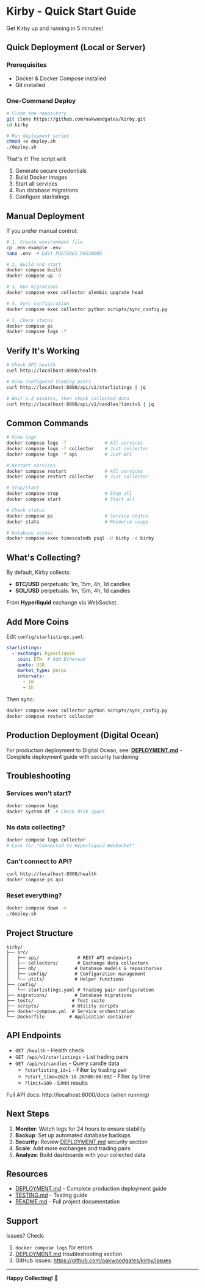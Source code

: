 # Kirby - Quick Start Guide

Get Kirby up and running in 5 minutes!

## Quick Deployment (Local or Server)

### Prerequisites
- Docker & Docker Compose installed
- Git installed

### One-Command Deploy

```bash
# Clone the repository
git clone https://github.com/oakwoodgates/kirby.git
cd kirby

# Run deployment script
chmod +x deploy.sh
./deploy.sh
```

That's it! The script will:
1. Generate secure credentials
2. Build Docker images
3. Start all services
4. Run database migrations
5. Configure starlistings

## Manual Deployment

If you prefer manual control:

```bash
# 1. Create environment file
cp .env.example .env
nano .env  # Edit POSTGRES_PASSWORD

# 2. Build and start
docker compose build
docker compose up -d

# 3. Run migrations
docker compose exec collector alembic upgrade head

# 4. Sync configuration
docker compose exec collector python scripts/sync_config.py

# 5. Check status
docker compose ps
docker compose logs -f
```

## Verify It's Working

```bash
# Check API health
curl http://localhost:8000/health

# View configured trading pairs
curl http://localhost:8000/api/v1/starlistings | jq

# Wait 1-2 minutes, then check collected data
curl http://localhost:8000/api/v1/candles?limit=5 | jq
```

## Common Commands

```bash
# View logs
docker compose logs -f              # All services
docker compose logs -f collector    # Just collector
docker compose logs -f api          # Just API

# Restart services
docker compose restart              # All services
docker compose restart collector    # Just collector

# Stop/Start
docker compose stop                 # Stop all
docker compose start                # Start all

# Check status
docker compose ps                   # Service status
docker stats                        # Resource usage

# Database access
docker compose exec timescaledb psql -U kirby -d kirby
```

## What's Collecting?

By default, Kirby collects:
- **BTC/USD** perpetuals: 1m, 15m, 4h, 1d candles
- **SOL/USD** perpetuals: 1m, 15m, 4h, 1d candles

From **Hyperliquid** exchange via WebSocket.

## Add More Coins

Edit `config/starlistings.yaml`:

```yaml
starlistings:
  - exchange: hyperliquid
    coin: ETH  # Add Ethereum
    quote: USD
    market_type: perps
    intervals:
      - 1m
      - 1h
```

Then sync:
```bash
docker compose exec collector python scripts/sync_config.py
docker compose restart collector
```

## Production Deployment (Digital Ocean)

For production deployment to Digital Ocean, see:
**[DEPLOYMENT.md](DEPLOYMENT.md)** - Complete deployment guide with security hardening

## Troubleshooting

### Services won't start?
```bash
docker compose logs
docker system df  # Check disk space
```

### No data collecting?
```bash
docker compose logs collector
# Look for "Connected to Hyperliquid WebSocket"
```

### Can't connect to API?
```bash
curl http://localhost:8000/health
docker compose ps api
```

### Reset everything?
```bash
docker compose down -v
./deploy.sh
```

## Project Structure

```
kirby/
├── src/
│   ├── api/              # REST API endpoints
│   ├── collectors/       # Exchange data collectors
│   ├── db/              # Database models & repositories
│   ├── config/          # Configuration management
│   └── utils/           # Helper functions
├── config/
│   └── starlistings.yaml # Trading pair configuration
├── migrations/          # Database migrations
├── tests/              # Test suite
├── scripts/            # Utility scripts
├── docker-compose.yml  # Service orchestration
└── Dockerfile         # Application container
```

## API Endpoints

- `GET /health` - Health check
- `GET /api/v1/starlistings` - List trading pairs
- `GET /api/v1/candles` - Query candle data
  - `?starlisting_id=1` - Filter by trading pair
  - `?start_time=2025-10-26T00:00:00Z` - Filter by time
  - `?limit=100` - Limit results

Full API docs: http://localhost:8000/docs (when running)

## Next Steps

1. **Monitor**: Watch logs for 24 hours to ensure stability
2. **Backup**: Set up automated database backups
3. **Security**: Review [DEPLOYMENT.md](DEPLOYMENT.md) security section
4. **Scale**: Add more exchanges and trading pairs
5. **Analyze**: Build dashboards with your collected data

## Resources

- [DEPLOYMENT.md](DEPLOYMENT.md) - Complete production deployment guide
- [TESTING.md](TESTING.md) - Testing guide
- [README.md](README.md) - Full project documentation

## Support

Issues? Check:
1. `docker compose logs` for errors
2. [DEPLOYMENT.md](DEPLOYMENT.md) troubleshooting section
3. GitHub Issues: https://github.com/oakwoodgates/kirby/issues

---

**Happy Collecting!** 🚀

